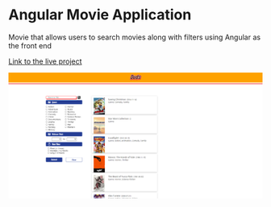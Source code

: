 # Angular Movie Application

Movie that allows users to search movies along with filters using Angular as the front end

[Link to the live project](https://nicklaranjeiro.github.io/AngularMovieViewer/#//)

![Movie Site](src/assets/angularmovie.png "Angular Movie Site")
